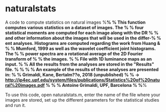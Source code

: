 # naturalstats
A code to compute statistics on natural images
%________________________________________________________________________%
% This function computes various statistics on a dataset of images. The  %
% four statistical moments are computed for each image along with the DR %
% and other information about the images that will be used in the differ-%
% ent analyses. Histograms are computed regarding the work from Huang &  %
% Mumford, 1999 as well as the wavelet coefficient joint histograms. The %
% power spectra are a rotational average of the 2D Fourier transform of  %
% the images.                                                            %
% File with 1D luminance maps as an input.                               %
% All the results from the analyses are stored in the "Results" file.    %
%                                                                        %
% An example of the results of these analyses are presented in:          %
% Grimaldi, Kane, Bertalm??o, 2018 (unpublished)                         %
% -> http://ip4ec.upf.edu/system/files/publications/Statistics%20of%20natural%20images.pdf
%                                                                        %
% Antoine Grimaldi, UPF, Barcelona                                       %
%________________________________________________________________________%


To use this code, open naturalstats.m, enter the name of the file where your 
images are stored, set up the different parameters for the statistical studies
and run it. 

